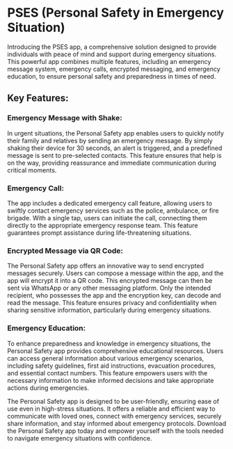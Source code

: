 ﻿# PSES (Personal Safety in Emergency Situation)
 
Introducing the PSES app, a comprehensive solution designed to provide individuals with peace of mind and support during emergency situations. This powerful app combines multiple features, including an emergency message system, emergency calls, encrypted messaging, and emergency education, to ensure personal safety and preparedness in times of need.

## Key Features:

### Emergency Message with Shake:
In urgent situations, the Personal Safety app enables users to quickly notify their family and relatives by sending an emergency message. By simply shaking their device for 30 seconds, an alert is triggered, and a predefined message is sent to pre-selected contacts. This feature ensures that help is on the way, providing reassurance and immediate communication during critical moments.

### Emergency Call:
The app includes a dedicated emergency call feature, allowing users to swiftly contact emergency services such as the police, ambulance, or fire brigade. With a single tap, users can initiate the call, connecting them directly to the appropriate emergency response team. This feature guarantees prompt assistance during life-threatening situations.

### Encrypted Message via QR Code:
The Personal Safety app offers an innovative way to send encrypted messages securely. Users can compose a message within the app, and the app will encrypt it into a QR code. This encrypted message can then be sent via WhatsApp or any other messaging platform. Only the intended recipient, who possesses the app and the encryption key, can decode and read the message. This feature ensures privacy and confidentiality when sharing sensitive information, particularly during emergency situations.

### Emergency Education:
To enhance preparedness and knowledge in emergency situations, the Personal Safety app provides comprehensive educational resources. Users can access general information about various emergency scenarios, including safety guidelines, first aid instructions, evacuation procedures, and essential contact numbers. This feature empowers users with the necessary information to make informed decisions and take appropriate actions during emergencies.

The Personal Safety app is designed to be user-friendly, ensuring ease of use even in high-stress situations. It offers a reliable and efficient way to communicate with loved ones, connect with emergency services, securely share information, and stay informed about emergency protocols. Download the Personal Safety app today and empower yourself with the tools needed to navigate emergency situations with confidence.





